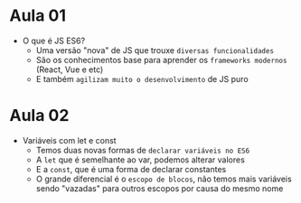 # Aula 01

- O que é JS ES6?
  - Uma versão "nova" de JS que trouxe `diversas funcionalidades`
  - São os conhecimentos base para aprender os `frameworks modernos` (React, Vue e etc)
  - E também `agilizam muito o desenvolvimento` de JS puro

# Aula 02

- Variáveis com let e const
  - Temos duas novas formas de `declarar variáveis no ES6`
  - A `let` que é semelhante ao var, podemos alterar valores
  - E a `const`, que é uma forma de declarar constantes
  - O grande diferencial é o `escopo de blocos`, não temos mais variáveis sendo "vazadas" para outros escopos por causa do mesmo nome

